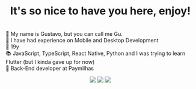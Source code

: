 <body>
<h1 align="center"> It's so nice to have you here, enjoy!
  </h1>

<div>
  <p>
  
 <br>
🚀 My name is Gustavo, but you can call me Gu. 
<br>
🧐 I have had experience on Mobile and Desktop Development
<br>
🎂 19y
<br>
📚 JavaScript, TypeScript, React Native, Python and I was trying to learn Flutter (but I kinda gave up for now)
<br> 
 🎉 Back-End developer at Paymilhas
 </p>
</div>
  
  
<div align="center">
<a href="https://www.instagram.com/gstoney_/" target="_blank"><img src="https://img.shields.io/badge/-Instagram-%23E4405F?style=for-the-badge&logo=instagram&logoColor=white" target="_blank"></a>
<a href="https://www.twitch.tv/gstoney_" target="_blank"><img src="https://img.shields.io/badge/Twitch-9146FF?style=for-the-badge&logo=twitch&logoColor=white" target="_blank"></a>
<a href="https://www.linkedin.com/in/gustavo-diogo-silva-9325471a8/" target="_blank"><img src="https://img.shields.io/badge/-LinkedIn-%230077B5?style=for-the-badge&logo=linkedin&logoColor=white" target="_blank"></a>   
</div>
<body/>
